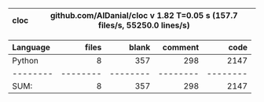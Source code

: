 cloc|github.com/AlDanial/cloc v 1.82  T=0.05 s (157.7 files/s, 55250.0 lines/s)
--- | ---

Language|files|blank|comment|code
:-------|-------:|-------:|-------:|-------:
Python|8|357|298|2147
--------|--------|--------|--------|--------
SUM:|8|357|298|2147
